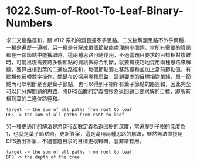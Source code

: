 # 1022.Sum-of-Root-To-Leaf-Binary-Numbers

求二叉樹路徑和，跟 #112 系列的題目差不多思路。二叉樹解題思路不外乎兩種，一種是遍歷一遍樹，另一種是分解成單個節點能處理的小問題。當所有需要的資訊都在一顆節點中能獲取時，這兩種思路可隨便用，不過當題目要求的目標相對複雜時，可能出現需要跨多個節點的資訊做綜合判斷，就要有技巧地混用兩種思路來解題。要算出根到葉的二進位路徑和，每個節點要左移路徑和並加上當前節點值，有點類似反轉數字操作。關鍵在於採用哪種思路，這題要求的目標相對單純，單一節點內可以判斷是否是葉子節點，也可以得到子樹所有葉子節點的路徑和，因此完全可以用分解問題的思路，將DFS函數的定義照抄為返回題目要求解的目標，即所有根到葉的二進位路徑和。

```
target -> the sum of all paths from root to leaf
DFS -> the sum of all paths from root to leaf
```

另一種更通用的解法是將DFS函數定義為返回樹的深度，當遍歷到子樹的深度為1，也就是葉子節點時，更新答案，這是混用兩種思路的解法，雖然無法直接用DFS搜出答案，不過當題目求的目標更複雜時，會非常有用。

```
target -> the sum of all paths from root to leaf
DFS -> the depth of the tree
```
